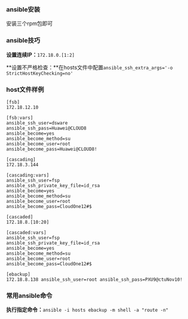 ### ansible安装

安装三个rpm包即可

### ansible技巧

**设置连续IP：**```172.18.0.[1:2]```

**设置不严格检查：**在hosts文件中配置```ansible_ssh_extra_args='-o StrictHostKeyChecking=no'```

### host文件样例

```shell
[fsb]
172.18.12.10

[fsb:vars]
ansible_ssh_user=dsware
ansible_ssh_pass=Huawei@CLOUD8
ansible_become=yes
ansible_become_method=su
ansible_become_user=root
ansible_become_pass=Huawei@CLOUD8!

[cascading]
172.18.3.144

[cascading:vars]
ansible_ssh_user=fsp
ansible_ssh_private_key_file=id_rsa
ansible_become=yes
ansible_become_method=su
ansible_become_user=root
ansible_become_pass=CloudOne12#$

[cascaded]
172.18.8.[10:20]

[cascaded:vars]
ansible_ssh_user=fsp
ansible_ssh_private_key_file=id_rsa
ansible_become=yes
ansible_become_method=su
ansible_become_user=root
ansible_become_pass=CloudOne12#$

[ebackup]
172.18.8.138 ansible_ssh_user=root ansible_ssh_pass=PXU9@ctuNov10!
```

### 常用ansible命令

**执行指定命令：**```ansible -i hosts ebackup -m shell -a "route -n"```

